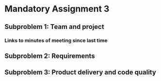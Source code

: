 # Mandatory Assignment 3


## Subproblem 1: Team and project


### Links to minutes of meeting since last time


## Subproblem 2: Requirements


## Subproblem 3: Product delivery and code quality

